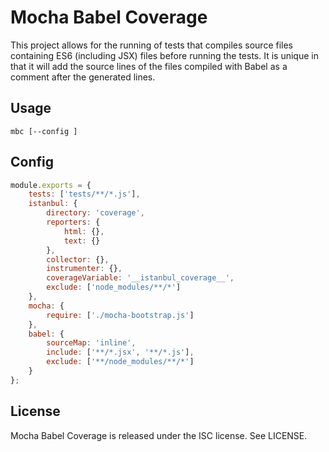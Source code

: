 # Mocha Babel Coverage

This project allows for the running of tests that compiles source files containing ES6 (including JSX) files before running the tests. It is unique in that it will add the source lines of the files compiled with Babel as a comment after the generated lines.

## Usage

```
mbc [--config ]
```

## Config

```javascript
module.exports = {
	tests: ['tests/**/*.js'],
	istanbul: {
		directory: 'coverage',
		reporters: {
			html: {},
			text: {}
		},
		collector: {},
		instrumenter: {},
		coverageVariable: '__istanbul_coverage__',
		exclude: ['node_modules/**/*']
	},
	mocha: {
		require: ['./mocha-bootstrap.js']
	},
	babel: {
		sourceMap: 'inline',
		include: ['**/*.jsx', '**/*.js'],
		exclude: ['**/node_modules/**/*']
	}
};
```

## License

Mocha Babel Coverage is released under the ISC license. See LICENSE.